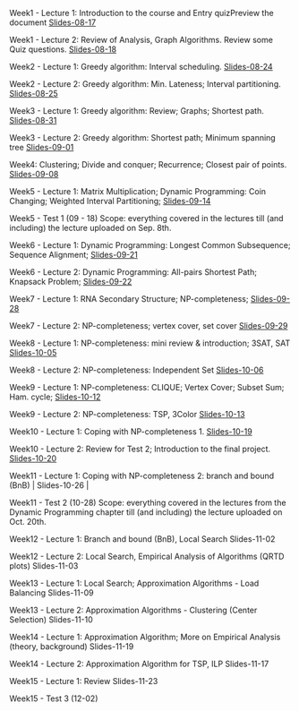 Week1 - Lecture 1: Introduction to the course and  Entry quizPreview the document [Slides-08-17](https://github.com/sliao7/CSE6140-Algorithm-course-work/blob/master/slides/Slides-08-17.pdf)

Week1 - Lecture 2: Review of Analysis, Graph Algorithms. Review some Quiz questions. [Slides-08-18](https://github.com/sliao7/CSE6140-Algorithm-course-work/blob/master/slides/Slides-08-18.pdf)

Week2 - Lecture 1: Greedy algorithm: Interval scheduling. [Slides-08-24](https://github.com/sliao7/CSE6140-Algorithm-course-work/blob/master/slides/Slides-08-24.pdf) 

Week2 - Lecture 2: Greedy algorithm: Min. Lateness; Interval partitioning. [Slides-08-25](https://github.com/sliao7/CSE6140-Algorithm-course-work/blob/master/slides/Slides-08-25.pdf)

Week3 - Lecture 1: Greedy algorithm: Review; Graphs; Shortest path. [Slides-08-31](https://github.com/sliao7/CSE6140-Algorithm-course-work/blob/master/slides/Slides-08-31.pdf)

Week3 - Lecture 2: Greedy algorithm: Shortest path; Minimum spanning tree [Slides-09-01](https://github.com/sliao7/CSE6140-Algorithm-course-work/blob/master/slides/Slides-09-01.pdf)

Week4: Clustering; Divide and conquer; Recurrence; Closest pair of points. [Slides-09-08](https://github.com/sliao7/CSE6140-Algorithm-course-work/blob/master/slides/Slides-09-08.pdf)

Week5 - Lecture 1: Matrix Multiplication; Dynamic Programming: Coin Changing; Weighted Interval Partitioning; [Slides-09-14](https://github.com/sliao7/CSE6140-Algorithm-course-work/blob/master/slides/Slides-09-14.pdf)

Week5 - Test 1 (09 - 18) Scope: everything covered in the lectures till (and including) the lecture uploaded on Sep. 8th. 

Week6 - Lecture 1: Dynamic Programming: Longest Common Subsequence; Sequence Alignment; [Slides-09-21](https://github.com/sliao7/CSE6140-Algorithm-course-work/blob/master/slides/Slides-09-21.pdf)

Week6 - Lecture 2: Dynamic Programming: All-pairs Shortest Path; Knapsack Problem; [Slides-09-22](https://github.com/sliao7/CSE6140-Algorithm-course-work/blob/master/slides/Slides-09-22.pdf)

Week7 - Lecture 1: RNA Secondary Structure; NP-completeness; [Slides-09-28](https://github.com/sliao7/CSE6140-Algorithm-course-work/blob/master/slides/Slides-09-28.pdf)

Week7 - Lecture 2: NP-completeness; vertex cover, set cover [Slides-09-29](https://github.com/sliao7/CSE6140-Algorithm-course-work/blob/master/slides/Slides-09-29.pdf)

Week8 - Lecture 1: NP-completeness: mini review & introduction;  3SAT, SAT [Slides-10-05](https://github.com/sliao7/CSE6140-Algorithm-course-work/blob/master/slides/Slides-10-05.pdf)

Week8 - Lecture 2: NP-completeness: Independent Set [Slides-10-06](https://github.com/sliao7/CSE6140-Algorithm-course-work/blob/master/slides/Slides-10-06.pdf)

Week9 - Lecture 1: NP-completeness:  CLIQUE; Vertex Cover; Subset Sum; Ham. cycle; [Slides-10-12](https://github.com/sliao7/CSE6140-Algorithm-course-work/blob/master/slides/Slides-10-12.pdf)

Week9 - Lecture 2:  NP-completeness: TSP, 3Color [Slides-10-13](https://github.com/sliao7/CSE6140-Algorithm-course-work/blob/master/slides/Slides-10-13.pdf)

Week10 - Lecture 1: Coping with NP-completeness 1. [Slides-10-19](https://github.com/sliao7/CSE6140-Algorithm-course-work/blob/master/slides/Slides-10-19.pdf)

Week10 - Lecture 2: Review for Test 2; Introduction to the final project. [Slides-10-20](https://github.com/sliao7/CSE6140-Algorithm-course-work/blob/master/slides/Slides-10-20.pdf)

Week11 - Lecture 1: Coping with NP-completeness 2: branch and bound (BnB) | Slides-10-26 |

Week11 - Test 2 (10-28) Scope: everything covered in the lectures from the Dynamic Programming chapter till (and including) the lecture uploaded on Oct. 20th.

Week12 - Lecture 1:  Branch and bound (BnB), Local Search Slides-11-02

Week12 - Lecture 2: Local Search, Empirical Analysis of Algorithms (QRTD plots) Slides-11-03

Week13 - Lecture 1: Local Search; Approximation Algorithms - Load Balancing  Slides-11-09

Week13 - Lecture 2: Approximation Algorithms - Clustering (Center Selection) Slides-11-10

Week14 - Lecture 1: Approximation Algorithm; More on Empirical Analysis (theory, background) Slides-11-19

Week14 - Lecture 2: Approximation Algorithm for TSP, ILP Slides-11-17

Week15 - Lecture 1:  Review  Slides-11-23

Week15 - Test 3 (12-02) 
